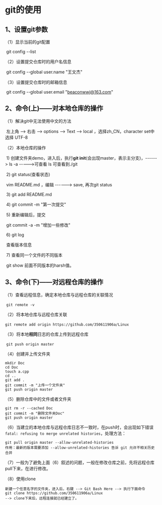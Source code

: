 # git的使用  

## 1、设置git参数  

（1）显示当前的git配置

​		git config --list  

（2）设置提交仓库时的用户名信息

​		git config --global user.name "王文杰"

（3）设置提交仓库时的邮箱信息

​		git config --global user.email "beaconwwj@163.com"



## 2、命令(上)——对本地仓库的操作  

（1）解决git中无法使用中文的方法

​		左上角 --> 右击 --> options --> Text --> local ，选择zh_CN，character set中选择 UTF-8

（2）本地仓库的操作

​	1) 创建文件夹demo，进入后，执行**git init**(会出现master，表示主分支)，------> ls -a  ----->可查看 ls 可查看到./git

​	2) git status(查看状态)

​		vim README.md ，编辑 ------>  save,  再次git status

​	3) git add README.md 

​	4) git commit -m "第一次提交"

​	5) 重新编辑后，提交

​		git commit -a -m "增加一些修改"

​	6) git log

​		查看版本信息

​	7) 查看同一个文件的不同版本

​		git show  前面不同版本的harsh值。



## 3、命令(下)——对远程仓库的操作  

（1）查看远程信息，确定本地仓库与远程仓库的关联情况

​	 `git remote -v`

 （2）将本地仓库与远程仓库关联

​	`git remote add origin https://github.com/350611906a/Linux`

 （3）将本地**相同**日志的仓库上传到远程仓库

​	 `git push origin master`

 （4）创建并上传文件夹

```
mkdir Doc
cd Doc
touch a.cpp
cd ..
git add .
git commit -m "上传一个文件夹"
git push origin master
```

 （5）删除仓库中的文件或者文件夹

```
git rm -r --cached Doc
git commit -m "删除文件夹Doc"
git push origin master
```

 （6）当建立的本地仓库与远程仓库日志不一致时，在push时，会出现如下错误`fatal: refusing to merge unrelated histories`，处理方法：

```
git pull origin master --allow-unrelated-histories
作用：最新的版本需要添加 --allow-unrelated-histories 告诉 git 允许不相关历史合并
```

（7）一般为了避免上面（6）叙述的问题，一般在修改仓库之前，先将远程仓库pull下来，在进行修改。

（8）使用clone

```
新建一个任意名字的文件夹，进入后，右键 --> Git Bash Here --> 执行下面命令
git clone https://github.com/350611906a/Linux
--> clone下来后，远程连接就已经建立了。
```



​	